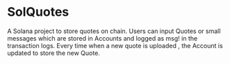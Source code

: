 # SolQuotes
A Solana project to store quotes on chain. Users can input Quotes or small messages which are stored in Accounts and logged as msg! in the transaction logs.
Every time when a new quote is uploaded , the Account is updated to store the new Quote.
